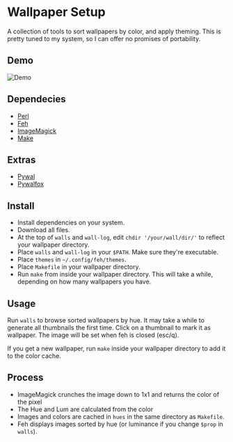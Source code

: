 # Wallpaper Setup
A collection of tools to sort wallpapers by color, and apply theming.
This is pretty tuned to my system, so I can offer no promises of portability.

## Demo

![Demo](https://carter-parks.net/hue-wallpapers-demo.gif)

## Dependecies
* [Perl](https://www.perl.org/)
* [Feh](https://feh.finalrewind.org/)
* [ImageMagick](https://imagemagick.org/index.php)
* [Make](https://www.gnu.org/software/make/)

## Extras
* [Pywal](https://github.com/dylanaraps/pywal)
* [Pywalfox](https://github.com/Frewacom/pywalfox)

## Install
* Install dependencies on your system.
* Download all files.
* At the top of `walls` and `wall-log`, edit `chdir '/your/wall/dir/'`
to reflect your wallpaper directory.
* Place `walls` and `wall-log` in your `$PATH`. 
Make sure they're executable.
* Place `themes` in `~/.config/feh/themes`.
* Place `Makefile` in your wallpaper directory.
* Run `make` from inside your wallpaper directory.
This will take a while, depending on how many wallpapers you have.

## Usage
Run `walls` to browse sorted wallpapers by hue.
It may take a while to generate all thumbnails the first time.
Click on a thumbnail to mark it as wallpaper.
The image will be set when feh is closed (esc/q).

If you get a new wallpaper, run `make` inside your wallpaper 
directory to add it to the color cache.

## Process
* ImageMagick crunches the image down to 1x1 and returns the color of the pixel
* The Hue and Lum are calculated from the color
* Images and colors are cached in `hues` in the same directory as `Makefile`.
* Feh displays images sorted by hue (or luminance if you change `$prop` in `walls`).

